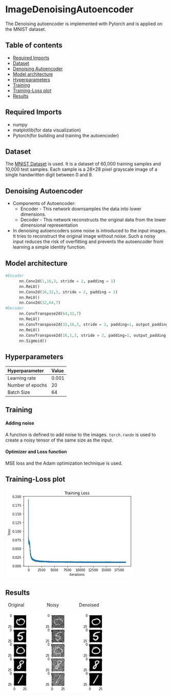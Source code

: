 # ImageDenoisingAutoencoder

The Denoising autoencoder is implemented with Pytorch and is applied on the MNIST dataset.


## Table of contents

 - [Required Imports](#required-imports)
 - [Dataset](#dataset)
 - [Denoising Autoencoder](#denoising-autoencoder)
 - [Model architecture](#model-architecture)
 - [Hyperparameters](#hyperparameters)
 - [Training](#training)
 - [Training-Loss plot](#training-loss-plot)
 - [Results](#results)   
## Required Imports

* numpy
* matplotlib(for data visualization)
* Pytorch(for building and training the autoencoder)
## Dataset
The [MNIST Dataset](http://yann.lecun.com/exdb/mnist/) is used. It is a dataset of 60,000 training samples and 10,000 test samples. Each sample is a 28×28 pixel grayscale image of a single handwritten digit between 0 and 9.

## Denoising Autoencoder
* Components of Autoencoder:
    * Encoder - This network downsamples the data into lower dimensions.
    * Decoder - This network reconstructs the original data from the lower dimensional representation
* In denoising autoencoders some noise is introduced to the input images. It tries to reconstruct the original image without noise. Such a noisy input reduces the risk of overfitting and prevents the autoencoder from learning a simple identity function.

## Model architecture
```python
#Encoder
      nn.Conv2d(1,16,3, stride = 2, padding = 1)
      nn.ReLU()
      nn.Conv2d(16,32,3, stride = 2, padding = 1)
      nn.ReLU()
      nn.Conv2d(32,64,7)
#Decoder
      nn.ConvTranspose2d(64,32,7)
      nn.ReLU()
      nn.ConvTranspose2d(32,16,3, stride = 2, padding=1, output_padding = 1)
      nn.ReLU()
      nn.ConvTranspose2d(16,1,3, stride = 2, padding=1, output_padding = 1)
      nn.Sigmoid()    
```

## Hyperparameters

|Hyperparameter     |Value |
| :----------- | :----------- |
| Learning rate      | 0.001      |
| Number of epochs   | 20       |
| Batch Size     | 64      |

## Training

#### Adding noise
A function is defined to add noise to the images. `torch.randn` is used to create a noisy tensor of the same size as the input.
#### Optimizer and Loss function
MSE loss and the Adam optimization technique is used.

## Training-Loss plot
![Loss Plot image](images/LossPlot.jpg)

## Results
   Original                  Noisy                Denoised

![results image](images/Result.jpg)
